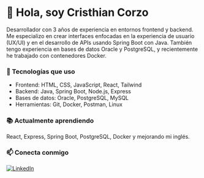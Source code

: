# 👋 Hola, soy Cristhian Corzo

Desarrollador con 3 años de experiencia en entornos frontend y backend. Me especializo en crear interfaces enfocadas en la experiencia de usuario (UX/UI) y en el desarrollo de APIs usando Spring Boot con Java. También tengo experiencia en bases de datos Oracle y PostgreSQL, y recientemente he trabajado con contenedores Docker.

### 🚀 Tecnologías que uso
- Frontend: HTML, CSS, JavaScript, React, Tailwind
- Backend: Java, Spring Boot, Node.js, Express
- Bases de datos: Oracle, PostgreSQL, MySQL
- Herramientas: Git, Docker, Postman, Linux

### 📚 Actualmente aprendiendo
React, Express, Spring Boot, PostgreSQL, Docker y mejorando mi inglés.

### 📫 Conecta conmigo
[![LinkedIn](https://img.shields.io/badge/LinkedIn-Cristhian_Corzo-blue?logo=linkedin&logoColor=white)](https://linkedin.com/in/cristhian-corzo-solorzano)
